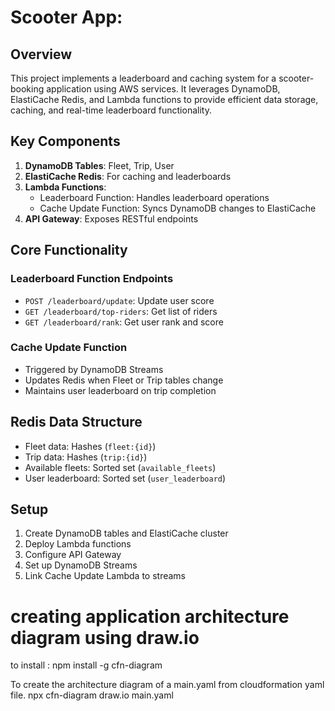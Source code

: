 # Scooter App: 

## Overview

This project implements a leaderboard and caching system for a scooter-booking application using AWS services. It leverages DynamoDB, ElastiCache Redis, and Lambda functions to provide efficient data storage, caching, and real-time leaderboard functionality.

## Key Components

1. **DynamoDB Tables**: Fleet, Trip, User
2. **ElastiCache Redis**: For caching and leaderboards
3. **Lambda Functions**:
   - Leaderboard Function: Handles leaderboard operations
   - Cache Update Function: Syncs DynamoDB changes to ElastiCache
4. **API Gateway**: Exposes RESTful endpoints

## Core Functionality

### Leaderboard Function Endpoints
- `POST /leaderboard/update`: Update user score
- `GET /leaderboard/top-riders`: Get list of riders
- `GET /leaderboard/rank`: Get user rank and score

### Cache Update Function
- Triggered by DynamoDB Streams
- Updates Redis when Fleet or Trip tables change
- Maintains user leaderboard on trip completion

## Redis Data Structure
- Fleet data: Hashes (`fleet:{id}`)
- Trip data: Hashes (`trip:{id}`)
- Available fleets: Sorted set (`available_fleets`)
- User leaderboard: Sorted set (`user_leaderboard`)

## Setup
1. Create DynamoDB tables and ElastiCache cluster
2. Deploy Lambda functions
3. Configure API Gateway
4. Set up DynamoDB Streams
5. Link Cache Update Lambda to streams


# creating application architecture diagram using draw.io 

 to install : 
 npm install -g cfn-diagram

To create the architecture diagram of a main.yaml from cloudformation yaml file.
npx cfn-diagram draw.io main.yaml







